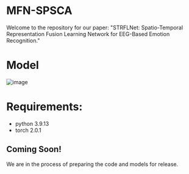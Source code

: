# MFN-SPSCA
Welcome to the repository for our paper: "STRFLNet: Spatio-Temporal Representation Fusion Learning Network for EEG-Based Emotion Recognition."
# Model
![image](https://github.com/ZJUTofBrainIntelligence/STRFLNet/image/figure.png)

# Requirements:
* python 3.9.13 <br>
* torch 2.0.1

## Coming Soon!
We are in the process of preparing the code and models for release.

